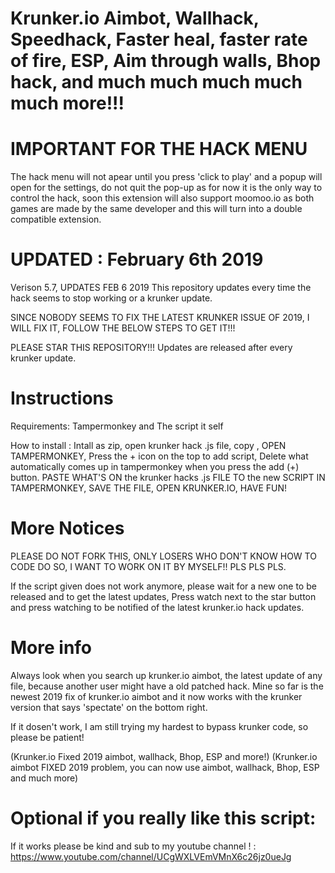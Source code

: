 # Krunker.io Aimbot, Wallhack, Speedhack, Faster heal, faster rate of fire, ESP, Aim through walls, Bhop hack, and much much much much much more!!!

# IMPORTANT FOR THE HACK MENU
The hack menu will not apear until you press 'click to play' and a popup will open for the settings, do not quit the pop-up as for now it is the only way to control the hack, soon this extension will also support moomoo.io as both games are made by the same developer and this will turn into a double compatible extension.

# UPDATED : February 6th 2019
Verison 5.7, UPDATES FEB 6 2019
This repository updates every time the hack seems to stop working or a krunker update.

SINCE NOBODY SEEMS TO FIX THE LATEST KRUNKER ISSUE OF 2019, I WILL FIX IT, FOLLOW THE BELOW STEPS TO GET IT!!!

PLEASE STAR THIS REPOSITORY!!! Updates are released after every krunker update.

# Instructions

Requirements: Tampermonkey and The script it self

How to install : Intall as zip, open krunker hack .js file, copy , OPEN TAMPERMONKEY, Press the + icon on the top to add script, Delete what automatically comes up in tampermonkey when you press the add (+) button. PASTE WHAT'S ON the krunker hacks .js FILE TO the new SCRIPT IN TAMPERMONKEY, SAVE THE FILE, OPEN KRUNKER.IO, HAVE FUN!

# More Notices
PLEASE DO NOT FORK THIS, ONLY LOSERS WHO DON'T KNOW HOW TO CODE DO SO, I WANT TO WORK ON IT BY MYSELF!! PLS PLS PLS.

If the script given does not work anymore, please wait for a new one to be released and to get the latest updates, Press watch next to the star button and press watching to be notified of the latest krunker.io hack updates.

# More info

Always look when you search up krunker.io aimbot, the latest update of any file, because another user might have a old patched hack. Mine so far is the newest 2019 fix of krunker.io aimbot and it now works with the krunker version that says 'spectate' on the bottom right.

If it dosen't work, I am still trying my hardest to bypass krunker code, so please be patient!

(Krunker.io Fixed 2019 aimbot, wallhack, Bhop, ESP and more!)
(Krunker.io aimbot FIXED 2019 problem, you can now use aimbot, wallhack, Bhop, ESP and much more)

# Optional if you really like this script:

If it works please be kind and sub to my youtube channel ! : https://www.youtube.com/channel/UCgWXLVEmVMnX6c26jz0ueJg
